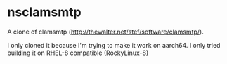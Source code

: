 # nsclamsmtp
A clone of clamsmtp (http://thewalter.net/stef/software/clamsmtp/).

I only cloned it because I'm trying to make it work on aarch64. I only tried building it on RHEL-8 compatible (RockyLinux-8)

